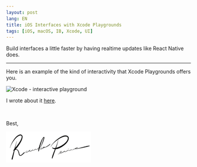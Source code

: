 ```yaml
---
layout: post
lang: EN
title: iOS Interfaces with Xcode Playgrounds
tags: [iOS, macOS, IB, Xcode, UI]
---
```


Build interfaces a little faster by having realtime updates like React Native does.

---

Here is an example of the kind of interactivity that Xcode Playgrounds offers you.

![Xcode - interactive playground](https://whitesmith-website.s3.amazonaws.com/2016/Feb/XcodePlaygroundInteractive_scaled-1455205315522.gif)

I wrote about it [here](https://www.whitesmith.co/blog/ios-interfaces-with-xcode-playgrounds/).

<br/>

Best,

![Ricardo Pereira](/public/img/signature.png)

